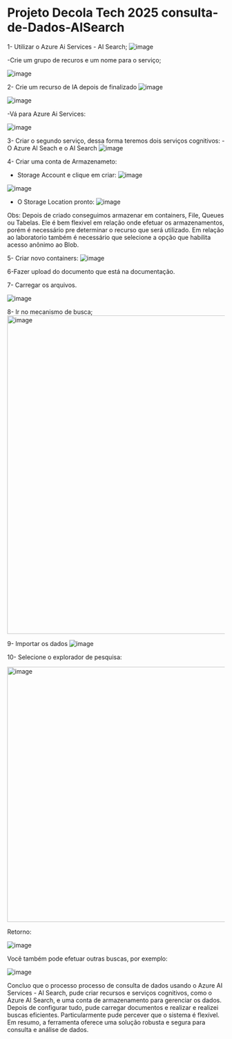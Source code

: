# Projeto Decola Tech 2025 consulta-de-Dados-AISearch

1- Utilizar o Azure Ai Services - AI Search;
![image](https://github.com/user-attachments/assets/91be0d08-ce60-4bb2-818f-3037a3017e45)

-Crie um grupo de recuros e um nome para o serviço;

![image](https://github.com/user-attachments/assets/72382237-320e-4ddb-8181-23b7a4204a1b)

2- Crie um recurso de IA depois de finalizado
![image](https://github.com/user-attachments/assets/b3d24a43-152a-4c0e-9b19-8138b47e212b)

![image](https://github.com/user-attachments/assets/2c088ae5-163a-48da-9ea3-ec6518303cad)
 
-Vá para Azure Ai Services:

![image](https://github.com/user-attachments/assets/5575384d-b4a4-4401-8c1f-94e23baeab30)

3- Criar o segundo serviço, dessa forma teremos dois serviços cognitivos:
 -O Azure Al Seach e o AI Search
![image](https://github.com/user-attachments/assets/44441e86-8b07-4c5a-b53a-a4d691d7b33f)

4- Criar uma conta de Armazenameto:

- Storage Account e clique em criar:
![image](https://github.com/user-attachments/assets/aad1f18d-74c9-4870-a8be-4ce405446f8d)

![image](https://github.com/user-attachments/assets/e616c729-dbed-4312-9fae-554885a7b70f)

- O Storage Location pronto:
![image](https://github.com/user-attachments/assets/6ecc71e0-45bf-4e98-9795-0409c96d682e)

 Obs: Depois de criado conseguimos armazenar em containers, File, Queues ou Tabelas. Ele é bem flexivel em relação onde efetuar os armazenamentos, porém é necessário pre determinar o recurso que será utilizado.
 Em relação ao laboratorio também é necessário que selecione a opção que habilita acesso anônimo ao Blob.

5- Criar novo containers:
![image](https://github.com/user-attachments/assets/c0d502c0-2c46-4a79-bdfc-29d25ac2478f)

6-Fazer upload do documento que está na documentação.

7- Carregar os arquivos.

![image](https://github.com/user-attachments/assets/6089d638-890f-481b-81bb-db3a36fce332)

8- Ir no mecanismo de busca;
<img width="735" alt="image" src="https://github.com/user-attachments/assets/47081b21-367d-4ed7-9535-8d51198c5746" />

9- Importar os dados 
![image](https://github.com/user-attachments/assets/70492ff5-ab65-488d-a013-798383839afe)

10- Selecione o explorador de pesquisa:

<img width="589" alt="image" src="https://github.com/user-attachments/assets/e68b6cb0-de99-4d2b-96d9-c054f1a617aa" />

Retorno: 

![image](https://github.com/user-attachments/assets/20aa17a4-715a-470b-989e-94ade5fd2c15)

Você também pode efetuar outras buscas, por exemplo:

![image](https://github.com/user-attachments/assets/ae96e677-4c2a-431a-9e2d-621c8de9be30)

Concluo que o processo processo de consulta de dados usando o Azure AI Services - AI Search, pude criar recursos e serviços cognitivos, como o Azure AI Search, e uma conta de armazenamento para gerenciar os dados. 
Depois de configurar tudo, pude carregar documentos e realizar e realizei buscas eficientes. 
Particularmente pude percever que o sistema é flexível. Em resumo, a ferramenta oferece uma solução robusta e segura para consulta e análise de dados.


















